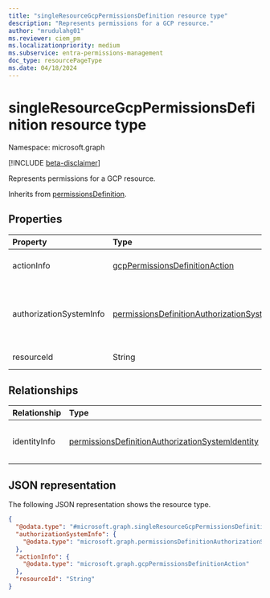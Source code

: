 ```yaml
---
title: "singleResourceGcpPermissionsDefinition resource type"
description: "Represents permissions for a GCP resource."
author: "mrudulahg01"
ms.reviewer: ciem_pm
ms.localizationpriority: medium
ms.subservice: entra-permissions-management
doc_type: resourcePageType
ms.date: 04/18/2024
---
```


# singleResourceGcpPermissionsDefinition resource type

Namespace: microsoft.graph

[!INCLUDE [beta-disclaimer](../../includes/beta-disclaimer.md)]

Represents permissions for a GCP resource.

Inherits from [permissionsDefinition](../resources/permissionsdefinition.md).

## Properties
|Property|Type|Description|
|:---|:---|:---|
|actionInfo|[gcpPermissionsDefinitionAction](../resources/gcppermissionsdefinitionaction.md)|Information relating to actions defined in the permissions.|
|authorizationSystemInfo|[permissionsDefinitionAuthorizationSystem](../resources/permissionsdefinitionauthorizationsystem.md)|nformation relating to permissions defined in the authorization system. Inherited from [permissionsDefinition](../resources/permissionsdefinition.md).|
|resourceId|String|Identifier for the resource.|

## Relationships
|Relationship|Type|Description|
|:---|:---|:---|
|identityInfo|[permissionsDefinitionAuthorizationSystemIdentity](../resources/permissionsdefinitionauthorizationsystemidentity.md)|Information relating to permissions defined for identities in the authorization system. Inherited from [microsoft.graph.permissionsDefinition](../resources/permissionsdefinition.md)|

## JSON representation
The following JSON representation shows the resource type.
<!-- {
  "blockType": "resource",
  "@odata.type": "microsoft.graph.singleResourceGcpPermissionsDefinition"
}
-->
``` json
{
  "@odata.type": "#microsoft.graph.singleResourceGcpPermissionsDefinition",
  "authorizationSystemInfo": {
    "@odata.type": "microsoft.graph.permissionsDefinitionAuthorizationSystem"
  },
  "actionInfo": {
    "@odata.type": "microsoft.graph.gcpPermissionsDefinitionAction"
  },
  "resourceId": "String"
}
```


